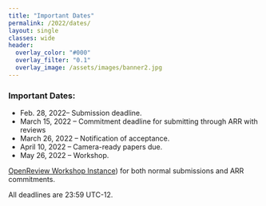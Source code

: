 ```yaml
---
title: "Important Dates"
permalink: /2022/dates/
layout: single
classes: wide
header:
  overlay_color: "#000"
  overlay_filter: "0.1"
  overlay_image: /assets/images/banner2.jpg
---
```


### Important Dates:

* Feb. 28, 2022– Submission deadline.
* March 15, 2022 – Commitment deadline for submitting through ARR with reviews
* March 26, 2022 – Notification of acceptance.
* April 10, 2022 – Camera-ready papers due.
* May 26, 2022 – Workshop.

[OpenReview Workshop Instance](https://openreview.net/group?id=aclweb.org/ACL/2022/Workshop/WASSA)) for both normal submissions and ARR commitments.


All deadlines are 23:59 UTC-12.
